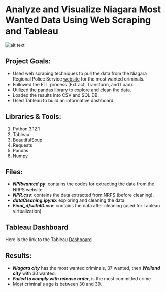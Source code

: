 # Analyze and Visualize Niagara Most Wanted Data Using Web Scraping and Tableau

![alt text](https://github.com/withabubaker/NiagaraWanted-WebScraping-Tableau/blob/main/img/NRPS-Wanted-logo.jpg)



## Project Goals:

- Used web scraping techniques to pull the data from the Niagara Regional Police Service [website](https://www.niagarapolice.ca/en/news-and-events/Niagara-s-Wanted.aspx) for the most wanted criminals.
- Followed the ETL process (Extract, Transform, and Load).
- Utilized the pandas library to explore and clean the data.
- Loaded the results into CSV and SQL DB.
- Used Tableau to build an informative dashboard.

## Libraries & Tools:

1. Python 3.12.1
2. Tableau
3. BeautifulSoup
4. Requests
5. Pandas
6. Numpy

## Files:

- ***NPRwanted.py***: contains the codes for extracting the data from the NRPS website.
- ***NPR.csv***: contains the data extracted from NRPS (before cleaning).
- ***dataCleaning.ipynb***: exploring and cleaning the data.
- ***Final_dfwithID.csv***: contains the data after cleaning (used for Tableau virtualization)

## Tableau Dashboard

Here is the link to the Tableau [Dashboard](https://public.tableau.com/app/profile/mohammed.abubaker/viz/NRPSMostWantedOct2023/Dashboard1?publish=yes)


## Results:

- ***Niagara city*** has the most wanted criminals, 37 wanted, then ***Welland city*** with 30 wanted.
- ***Failed to comply with release order***, is the most committed crime
- Most criminal's age is between 30 and 39.



